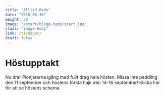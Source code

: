 ```yaml
---
title: "Alltid Redo"
date: "2018-08-30"
weight: 20
image: "/start/blogg-temp/start.jpg"
class: "image-body"
link: /tisdagar/
draft: false
---
```

# Höstupptakt

Nu drar Pionjärerna igång med fullt drag hela hösten. Missa inte paddling den 11 september och höstens första hajk den 14-16 september!
Klicka här för att se höstens schema.
